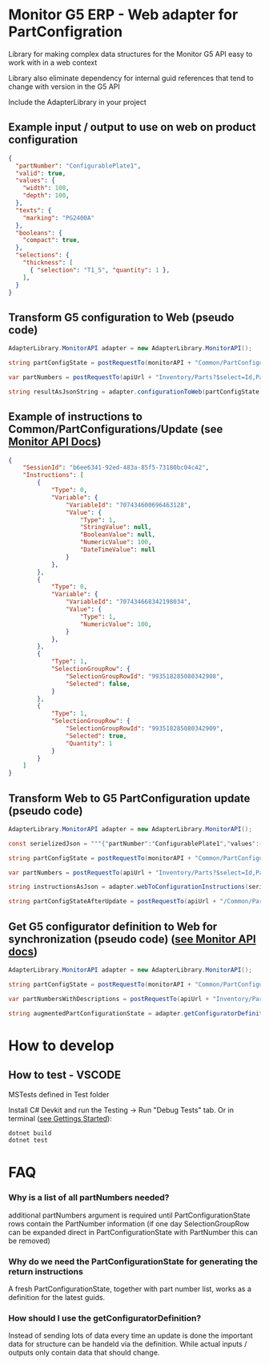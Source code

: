# Monitor G5 ERP - Web adapter for PartConfigration
Library for making complex data structures for the Monitor G5 API easy to work with in a web context

Library also eliminate dependency for internal guid references that tend to change with version in the G5 API

Include the AdapterLibrary in your project

## Example input / output to use on web on product configuration
```json
{
  "partNumber": "ConfigurablePlate1",
  "valid": true,
  "values": {
    "width": 100,
    "depth": 100,
  },
  "texts": {
    "marking": "PG2400A"
  },
  "booleans": {
    "compact": true,
  },
  "selections": {
    "thickness": [ 
      { "selection": "T1_5", "quantity": 1 },
    ],
  }
}
```

## Transform G5 configuration to Web (pseudo code)
```C#
AdapterLibrary.MonitorAPI adapter = new AdapterLibrary.MonitorAPI();

string partConfigState = postRequestTo(monitorAPI + "Common/PartConfigurations/Get", args); 

var partNumbers = postRequestTo(apiUrl + "Inventory/Parts?$select=Id,PartNumber", args);

string resultAsJsonString = adapter.configurationToWeb(partConfigState, partNumbers);

```

## Example of instructions to Common/PartConfigurations/Update (see [Monitor API Docs](https://api.monitor.se/api/Monitor.API.Common.Commands.PartConfigurations.UpdatePartConfiguration.html))
```json
{
    "SessionId": "b6ee6341-92ed-483a-85f5-73180bc04c42",
    "Instructions": [
        {
            "Type": 0,
            "Variable": {
                "VariableId": "707434600696463128",
                "Value": {
                    "Type": 1,
                    "StringValue": null,
                    "BooleanValue": null,
                    "NumericValue": 100,
                    "DateTimeValue": null
                }
            },
        },
        {
            "Type": 0,
            "Variable": {
                "VariableId": "707434668342198034",
                "Value": {
                    "Type": 1,
                    "NumericValue": 100,
                }
            },
        },
        {
            "Type": 1,
            "SelectionGroupRow": {
                "SelectionGroupRowId": "993518285080342908",
                "Selected": false,
            }
        },
        {
            "Type": 1,
            "SelectionGroupRow": {
                "SelectionGroupRowId": "993518285080342909",
                "Selected": true,
                "Quantity": 1
            }
        }
    ]
}
```

## Transform Web to G5 PartConfiguration update (pseudo code)
```C#
AdapterLibrary.MonitorAPI adapter = new AdapterLibrary.MonitorAPI();

const serielizedJson = """{"partNumber":"ConfigurablePlate1","values":{"width":123,"depth":456},"texts":{"marking":"PG2400A"},"selections":{"thickness":["T1_5"]}}""";

string partConfigState = postRequestTo(monitorAPI + "Common/PartConfigurations/Get"); 

var partNumbers = postRequestTo(apiUrl + "Inventory/Parts?$select=Id,PartNumber");

string instructionsAsJson = adapter.webToConfigurationInstructions(serielizedJson, sessionId, partConfigStateResponse, partNumbersResponse);

string partConfigStateAfterUpdate = postRequestTo(apiUrl + "/Common/PartConfigurations/Update", instructionsAsJson)

```

## Get G5 configurator definition to Web for synchronization (pseudo code) ([see Monitor API docs](https://api.monitor.se/api/Monitor.API.Common.Commands.PartConfigurations.GetPartConfiguration.html))
```C#
AdapterLibrary.MonitorAPI adapter = new AdapterLibrary.MonitorAPI();

string partConfigState = postRequestTo(monitorAPI + "Common/PartConfigurations/Get", args); 

var partNumbersWithDescriptions = postRequestTo(apiUrl + "Inventory/Parts?$select=Id,PartNumber,Description", args); // Include Description to use with SelectionGroup row labels

string augmentedPartConfigurationState = adapter.getConfiguratorDefinition(partConfigState, partNumbersWithDescriptions);

```

# How to develop


## How to test - VSCODE

MSTests defined in Test folder

Install C# Devkit and run the Testing -> Run "Debug Tests" tab. Or in terminal ([see Gettings Started](https://code.visualstudio.com/docs/csharp/get-started)):

```sh
dotnet build
dotnet test
```


# FAQ

### Why is a list of all partNumbers needed?
additional partNumbers argument is required until PartConfigurationState rows contain the PartNumber information (if one day SelectionGroupRow can be expanded direct in PartConfigurationState with PartNumber this can be removed)

### Why do we need the PartConfigurationState for generating the return instructions
A fresh PartConfigurationState, together with part number list, works as a definition for the latest guids.

### How should I use the getConfiguratorDefinition?
Instead of sending lots of data every time an update is done the important data for structure can be handeld via the definition. While actual inputs / outputs only contain data that should change.


